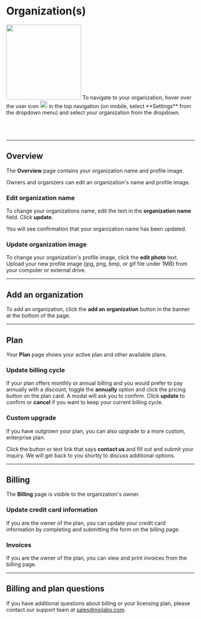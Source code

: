 # Organization(s)

<img class="right shadow" src="/img/organizations/org-account-settings.jpg" width="200"/>
To navigate to your organization, hover over the user icon <img class="inline" src="/img/organizations/user-icon.png" height="20"/> in the top navigation  (on mobile, select **Settings** from the dropdown menu) and select your organization from the dropdown.

<br>
<br>
<br>
<br>


---

## Overview

The **Overview** page contains your organization name and profile image.

Owners and organizers can edit an organization's name and profile image.

### Edit organization name

To change your organizations name, edit the text in the **organization name** field. Click **update**.

You will see confirmation that your organization name has been updated.
### Update organization image

To change your organization's profile image, click the **edit photo** text. Upload your new profile image (jpg, png, bmp, or gif file under 1MB) from your computer or external drive.


---

## Add an organization

To add an organization, click the **add an organization** button in the banner at the bottom of the page.

---

## Plan

Your **Plan** page shows your active plan and other available plans.

### Update billing cycle
If your plan offers monthly or annual billing and you would prefer to pay annually with a discount, toggle the **annually** option and click the pricing button on the plan card. A modal will ask you to confirm. Click **update** to confirm or **cancel** if you want to keep your current billing cycle.

### Custom upgrade

If you have outgrown your plan, you can also upgrade to a more custom, enterprise plan.

Click the button or text link that says **contact us** and fill out and submit your inquiry. We will get back to you shortly to discuss additional options.


---

## Billing

The **Billing** page is visible to the organization's owner.

### Update credit card information

If you are the owner of the plan, you can update your credit card information by completing and submitting the form on the billing page.

### Invoices

If you are the owner of the plan, you can view and print invoices from the billing page.

---

## Billing and plan questions

If you have additional questions about billing or your licensing plan, please contact our support team at [sales@niolabs.com](mailto:sales@niolabs.com).
